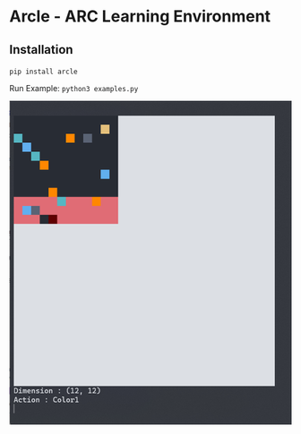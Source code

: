 # Arcle - ARC Learning Environment

## Installation
`pip install arcle`

Run Example: `python3 examples.py`

![image](images/ss.png)